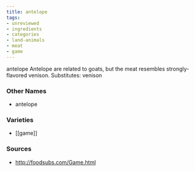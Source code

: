 ```yaml
---
title: antelope
tags:
- unreviewed
- ingredients
- categories
- land-animals
- meat
- game
---
```

antelope Antelope are related to goats, but the meat resembles strongly-flavored venison. Substitutes: venison

### Other Names

* antelope

### Varieties

* [[game]]

### Sources
* http://foodsubs.com/Game.html
